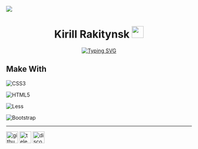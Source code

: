 ![](https://komarev.com/ghpvc/?username=krakitynsk) 
<h1 align="center">Kirill Rakitynsk <img src="https://github.com/blackcater/blackcater/raw/main/images/Hi.gif" height="32"/></h1>

<div align="center">
  <a href="https://git.io/typing-svg">
    <img src="https://readme-typing-svg.herokuapp.com?font=Fira+Code&weight=200&size=18&pause=1000&width=435&lines=Study+programming%2C+create+bots+and+websites" alt="Typing SVG">
  </a>
</div>


## Make With
![CSS3](https://img.shields.io/badge/css3-%231572B6.svg?style=for-the-badge&logo=css3&logoColor=white)

![HTML5](https://img.shields.io/badge/html5-%23E34F26.svg?style=for-the-badge&logo=html5&logoColor=white)

![Less](https://img.shields.io/badge/less-2B4C80?style=for-the-badge&logo=less&logoColor=white)

![Bootstrap](https://img.shields.io/badge/bootstrap-%238511FA.svg?style=for-the-badge&logo=bootstrap&logoColor=white)

---

[<img src='https://cdn.jsdelivr.net/npm/simple-icons@3.0.1/icons/github.svg' alt='github' height='32'>](https://github.com/https://github.com/krakitynsk)  [<img src='https://cdn.jsdelivr.net/npm/simple-icons@3.0.1/icons/telegram.svg' alt='telegram' height='32'>](https://t.me/krakitynsk)  [<img src='https://cdn.jsdelivr.net/npm/simple-icons@3.0.1/icons/discord.svg' alt='discord' height='32'>](https://discordapp.com/users/427683345913085954)  
